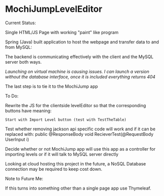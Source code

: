 # MochiJumpLevelEditor

Current Status:

Single HTML/JS Page with working "paint" like program

Spring (Java) built application to host the webpage and transfer data to and from MySQL:

The backend is communicating effectively with the client and the MySQL server both ways.

*Launching on virtual machine is causing issues. I can launch a version without the database interface, once it is included everything returns 404*

The last step is to tie it to the MochiJump app

To Do:

Rewrite the JS for the clientside levelEditor so that the corresponding buttons have meaning:

	Start with Import Level button (test with TestTheTable)

Test whether removing jackson api specific code will work and if it can be replaced with:
	public @ResponseBody void RecieverTest(@RequestBody UserInput i)

Decide whether or not MochiJump app will use this app as a controller for importing levels or if it will talk to MySQL server directly

Looking at cloud hosting this project in the future, a NoSQL Database connection may be required to keep cost down.

Note to Future Me:

If this turns into something other than a single page app use Thymeleaf.
